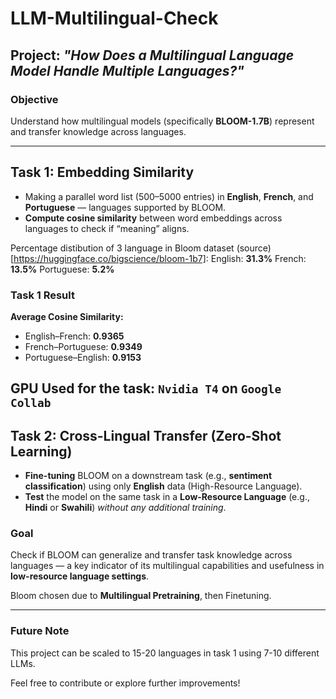 # LLM-Multilingual-Check

## Project: *"How Does a Multilingual Language Model Handle Multiple Languages?"*

### Objective
Understand how multilingual models (specifically **BLOOM-1.7B**) represent and transfer knowledge across languages.

---

## Task 1: Embedding Similarity

-  Making a parallel word list (500–5000 entries) in **English**, **French**, and **Portuguese** — languages supported by BLOOM.
-  **Compute cosine similarity** between word embeddings across languages to check if “meaning” aligns.

Percentage distibution of 3 language in Bloom dataset (source)[https://huggingface.co/bigscience/bloom-1b7]:
English: **31.3%**
French: **13.5%**
Portuguese: **5.2%**

### Task 1 Result
**Average Cosine Similarity:**
- English–French: **0.9365**
- French–Portuguese: **0.9349**
- Portuguese–English: **0.9153**

GPU Used for the task: `Nvidia T4` on `Google Collab`
---

##  Task 2: Cross-Lingual Transfer (Zero-Shot Learning)

-  **Fine-tuning** BLOOM on a downstream task (e.g., **sentiment classification**) using only **English** data (High-Resource Language).
-  **Test** the model on the same task in a **Low-Resource Language** (e.g., **Hindi** or **Swahili**) *without any additional training*.

###  Goal
Check if BLOOM can generalize and transfer task knowledge across languages — a key indicator of its multilingual capabilities and usefulness in **low-resource language settings**.

Bloom chosen due to **Multilingual Pretraining**, then Finetuning.

---

### Future Note
This project can be scaled to 15-20 languages in task 1 using 7-10 different LLMs.

Feel free to contribute or explore further improvements!
